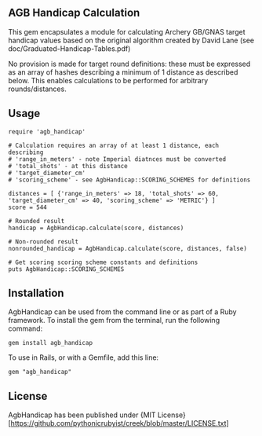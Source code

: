 ## AGB Handicap Calculation

This gem encapsulates a module for calculating Archery GB/GNAS target handicap values based on the original algorithm created by David Lane (see doc/Graduated-Handicap-Tables.pdf)

No provision is made for target round definitions: these must be expressed as an array of hashes describing a minimum of 1 distance as described below. This enables calculations to be performed for arbitrary rounds/distances.

## Usage

    require 'agb_handicap'

    # Calculation requires an array of at least 1 distance, each describing
    # 'range_in_meters' - note Imperial diatnces must be converted
    # 'total_shots' - at this distance
    # 'target_diameter_cm'
    # 'scoring_scheme' - see AgbHandicap::SCORING_SCHEMES for definitions

    distances = [ {'range_in_meters' => 18, 'total_shots' => 60, 'target_diameter_cm' => 40, 'scoring_scheme' => 'METRIC'} ]
    score = 544

    # Rounded result
    handicap = AgbHandicap.calculate(score, distances)

    # Non-rounded result
    nonrounded_handicap = AgbHandicap.calculate(score, distances, false)

    # Get scoring scoring scheme constants and definitions
    puts AgbHandicap::SCORING_SCHEMES

## Installation
AgbHandicap can be used from the command line or as part of a Ruby framework. To install the gem from the terminal, run the following command:

    gem install agb_handicap

To use in Rails, or with a Gemfile, add this line:

    gem "agb_handicap"


## License

AgbHandicap has been published under {MIT License}[https://github.com/pythonicrubyist/creek/blob/master/LICENSE.txt]
